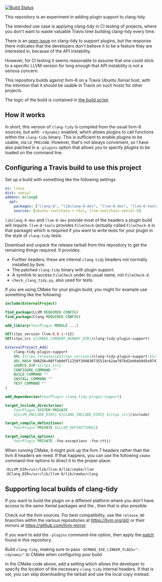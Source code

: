 [![Build Status](https://travis-ci.org/jbytheway/clang-tidy-plugin-support.svg?branch=master)](https://travis-ci.org/jbytheway/clang-tidy-plugin-support)

This repository is an experiment in adding plugin support to clang-tidy.

The intended use case is applying clang-tidy in CI testing of projects, where
you don't want to waste valuable Travis time building clang-tidy every time.

There is an [open issue](https://bugs.llvm.org//show_bug.cgi?id=32739) on
clang-tidy to support plugins, but the response there indicates that the
developers don't believe it to be a feature they are interested in, because of
the API instability.

However, for CI testing it seems reasonable to assume that one could stick to a
specific LLVM version for long enough that API instability is not a serious
concern.

This repository builds against llvm-8 on a Travis Ubuntu Xenial host, with the
intention that it should be usable in Travis on such hosts for other projects.

The logic of the build is contained in [the build script](build.sh).

## How it works

In short, this version of `clang-tidy` is compiled from the usual llvm-8
sources, but with `-rdynamic` enabled, which allows plugins to call functions
within the `clang-tidy` binary.  This is sufficient to enable plugins to be
usable, via `LD_PRELOAD`.  However, that's not always convenient, so I have
also patched in a `-plugins` option that allows you to specify plugins to be
loaded on the command line.

## Configuring a Travis build to use this project

Set up a build with something like the following settings

```yaml
os: linux
dist: xenial
addons: &clang8
  apt:
    packages: ["clang-8", "libclang-8-dev", "llvm-8-dev", "llvm-8-tools"]
    sources: [ubuntu-toolchain-r-test, llvm-toolchain-xenial-8]
```

`libclang-8-dev` and `llvm-8-dev` provide most of the headers a plugin build
will require.  `llvm-8-tools` provides `FileCheck` (actually called
`FileCheck-8` in that package) which is required if you want to write tests for
your plugin in the style of `clang-tidy` tests.

Download and unpack the release tarball from this repository to get the
remaining things required.  It provides:
* Further headers; these are internal `clang-tidy` headers not normally
  installed by llvm.
* The patched `clang-tidy` binary with plugin support.
* A symlink to access `FileCheck` under its usual name, not `FileCheck-8`.
* `check_clang_tidy.py`, also used for tests.

If you are using CMake for your plugin build, you might for example use
something like the following:

```cmake
include(ExternalProject)

find_package(LLVM REQUIRED CONFIG)
find_package(Clang REQUIRED CONFIG)

add_library(YourPlugin MODULE ...)

SET(ctps_version llvm-8.0.1-r12)
SET(ctps_src ${CMAKE_CURRENT_BINARY_DIR}/clang-tidy-plugin-support)

ExternalProject_Add(
    clang-tidy-plugin-support
    URL ${ctps_releases}/${ctps_version}/clang-tidy-plugin-support-${ctps_version}.tar.xz
    URL_HASH SHA256=00ffab0df11250f394830735514c62ae787bd2eb6eb9d5e97471206d270c54e2
    SOURCE_DIR ${ctps_src}
    CONFIGURE_COMMAND ""
    BUILD_COMMAND ""
    INSTALL_COMMAND ""
    TEST_COMMAND ""
)

add_dependencies(YourPlugin clang-tidy-plugin-support)

target_include_directories(
    YourPlugin SYSTEM PRIVATE
    ${LLVM_INCLUDE_DIRS} ${CLANG_INCLUDE_DIRS} ${ctps_src}/include)

target_compile_definitions(
    YourPlugin PRIVATE ${LLVM_DEFINITIONS})

target_compile_options(
    YourPlugin PRIVATE -fno-exceptions -fno-rtti)
```

When running CMake, it might pick up the llvm 7 headers rather than the llvm 8
headers we need.  If that happens, you can use the following `cmake`
command-line options to direct it to the proper place:
```sh
-DLLVM_DIR=/usr/lib/llvm-8/lib/cmake/llvm
-DClang_DIR=/usr/lib/llvm-8/lib/cmake/clang
```

## Supporting local builds of clang-tidy

If you want to build the plugin on a different platform where you don't have
access to the same Xenial packages and the , then that is also possible.

Check out the llvm sources.  For best compatibility, use the `release_80`
branches within the various repositories at https://llvm.org/git/ or their
mirrors at https://github.com/llvm-mirror.

If you want to add the `-plugins` command-line option, then apply the
[patch](plugin-support.patch) found in this repository.

Build `clang-tidy`, making sure to pass `-DCMAKE_EXE_LINKER_FLAGS="-rdynamic"`
to CMake when configuring your build.

In the CMake code above, add a setting which allows the developer to specify
the location of the necessary `clang-tidy` internal headers.  If that is set,
you can skip downloading the tarball and use the local copy instead.
